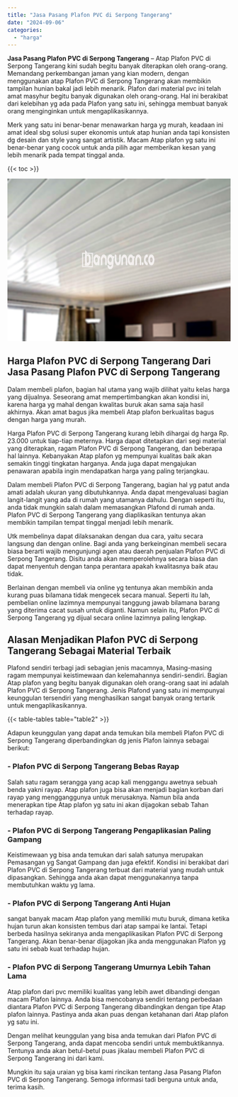 ```yaml
---
title: "Jasa Pasang Plafon PVC di Serpong Tangerang"
date: "2024-09-06"
categories: 
  - "harga"
---
```


**Jasa Pasang Plafon PVC di Serpong Tangerang** – Atap Plafon PVC di Serpong Tangerang kini sudah begitu banyak diterapkan oleh orang-orang. Memandang perkembangan jaman yang kian modern, dengan menggunakan atap Plafon PVC di Serpong Tangerang akan membikin tampilan hunian bakal jadi lebih menarik. Plafon dari material pvc ini telah amat masyhur begitu banyak digunakan oleh orang-orang. Hal ini berakibat dari kelebihan yg ada pada Plafon yang satu ini, sehingga membuat banyak orang menginginkan untuk mengaplikasikannya.

Merk yang satu ini benar-benar menawarkan harga yg murah, keadaan ini amat ideal sbg solusi super ekonomis untuk atap hunian anda tapi konsisten dg desain dan style yang sangat artistik. Macam Atap plafon yg satu ini benar-benar yang cocok untuk anda pilih agar memberikan kesan yang lebih menarik pada tempat tinggal anda.

{{< toc >}}

![Jasa Pasang Plafon PVC di Serpong Tangerang](/images/flafond-pvc-murah08.png)

## Harga Plafon PVC di Serpong Tangerang Dari Jasa Pasang Plafon PVC di Serpong Tangerang

Dalam membeli plafon, bagian hal utama yang wajib dilihat yaitu kelas harga yang dijualnya. Seseorang amat mempertimbangkan akan kondisi ini, karena harga yg mahal dengan kwalitas buruk akan sama saja hasil akhirnya. Akan amat bagus jika membeli Atap plafon berkualitas bagus dengan harga yang murah.

Harga Plafon PVC di Serpong Tangerang kurang lebih dihargai dg harga Rp. 23.000 untuk tiap-tiap meternya. Harga dapat ditetapkan dari segi material yang diterapkan, ragam Plafon PVC di Serpong Tangerang, dan beberapa hal lainnya. Kebanyakan Atap plafon yg mempunyai kualitas baik akan semakin tinggi tingkatan harganya. Anda juga dapat mengajukan penawaran apabila ingin mendapatkan harga yang paling terjangkau.

Dalam membeli Plafon PVC di Serpong Tangerang, bagian hal yg patut anda amati adalah ukuran yang dibutuhkannya. Anda dapat mengevaluasi bagian langit-langit yang ada di rumah yang utamanya dahulu. Dengan seperti itu, anda tidak mungkin salah dalam memasangkan Plafond di rumah anda. Plafon PVC di Serpong Tangerang yang diaplikasikan tentunya akan membikin tampilan tempat tinggal menjadi lebih menarik.

Utk membelinya dapat dilaksanakan dengan dua cara, yaitu secara langsung dan dengan online. Bagi anda yang berkeinginan membeli secara biasa berarti wajib mengunjungi agen atau daerah penjualan Plafon PVC di Serpong Tangerang. Disitu anda akan memperolehnya secara biasa dan dapat menyentuh dengan tanpa perantara apakah kwalitasnya baik atau tidak.

Berlainan dengan membeli via online yg tentunya akan membikin anda kurang puas bilamana tidak mengecek secara manual. Seperti itu lah, pembelian online lazimnya mempunyai tanggung jawab bilamana barang yang diterima cacat susah untuk diganti. Namun selain itu, Plafon PVC di Serpong Tangerang yg dijual secara online lazimnya paling lengkap.

## Alasan Menjadikan Plafon PVC di Serpong Tangerang Sebagai Material Terbaik

Plafond sendiri terbagi jadi sebagian jenis macamnya, Masing-masing ragam mempunyai keistimewaan dan kelemahannya sendiri-sendiri. Bagian Atap plafon yang begitu banyak digunakan oleh orang-orang saat ini adalah Plafon PVC di Serpong Tangerang. Jenis Plafond yang satu ini mempunyai keunggulan tersendiri yang menghasilkan sangat banyak orang tertarik untuk mengaplikasikannya.

{{< table-tables table="table2" >}}

Adapun keunggulan yang dapat anda temukan bila membeli Plafon PVC di Serpong Tangerang diperbandingkan dg jenis Plafon lainnya sebagai berikut:

### \- Plafon PVC di Serpong Tangerang Bebas Rayap

Salah satu ragam serangga yang acap kali menggangu awetnya sebuah benda yakni rayap. Atap plafon juga bisa akan menjadi bagian korban dari rayap yang mengganggunya untuk merusaknya. Namun bila anda menerapkan tipe Atap plafon yg satu ini akan dijagokan sebab Tahan terhadap rayap.

### \- Plafon PVC di Serpong Tangerang Pengaplikasian Paling Gampang

Keistimewaan yg bisa anda temukan dari salah satunya merupakan Pemasangan yg Sangat Gampang dan juga efektif. Kondisi ini berakibat dari Plafon PVC di Serpong Tangerang terbuat dari material yang mudah untuk dipasangkan. Sehingga anda akan dapat menggunakannya tanpa membutuhkan waktu yg lama.

### \- Plafon PVC di Serpong Tangerang Anti Hujan

sangat banyak macam Atap plafon yang memiliki mutu buruk, dimana ketika hujan turun akan konsisten tembus dari atap sampai ke lantai. Tetapi berbeda hasilnya sekiranya anda mengaplikasikan Plafon PVC di Serpong Tangerang. Akan benar-benar dijagokan jika anda menggunakan Plafon yg satu ini sebab kuat terhadap hujan.

### \- Plafon PVC di Serpong Tangerang Umurnya Lebih Tahan Lama

Atap plafon dari pvc memiliki kualitas yang lebih awet dibandingi dengan macam Plafon lainnya. Anda bisa mencobanya sendiri tentang perbedaan diantara Plafon PVC di Serpong Tangerang dibandingkan dengan tipe Atap plafon lainnya. Pastinya anda akan puas dengan ketahanan dari Atap plafon yg satu ini.

Dengan melihat keunggulan yang bisa anda temukan dari Plafon PVC di Serpong Tangerang, anda dapat mencoba sendiri untuk membuktikannya. Tentunya anda akan betul-betul puas jikalau membeli Plafon PVC di Serpong Tangerang ini dari kami.

Mungkin itu saja uraian yg bisa kami rincikan tentang Jasa Pasang Plafon PVC di Serpong Tangerang. Semoga informasi tadi berguna untuk anda, terima kasih.
